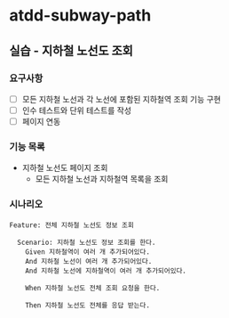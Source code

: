 # atdd-subway-path

## 실습 - 지하철 노선도 조회

### 요구사항

- [ ] 모든 지하철 노선과 각 노선에 포함된 지하철역 조회 기능 구현
- [ ] 인수 테스트와 단위 테스트를 작성
- [ ] 페이지 연동

### 기능 목록

- 지하철 노선도 페이지 조회
  - 모든 지하철 노선과 지하철역 목록을 조회

### 시나리오

```gherkin
Feature: 전체 지하철 노선도 정보 조회

  Scenario: 지하철 노선도 정보 조회를 한다.
    Given 지하철역이 여러 개 추가되어있다.
    And 지하철 노선이 여러 개 추가되어있다.
    And 지하철 노선에 지하철역이 여러 개 추가되어있다.
    
    When 지하철 노선도 전체 조회 요청을 한다.
    
    Then 지하철 노선도 전체를 응답 받는다.
```
